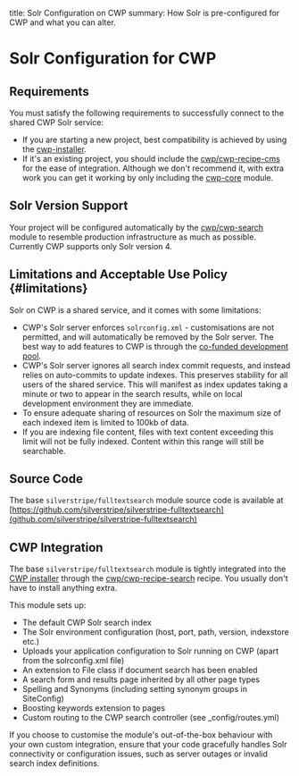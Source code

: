 title: Solr Configuration on CWP
summary: How Solr is pre-configured for CWP and what you can alter.

# Solr Configuration for CWP

## Requirements

You must satisfy the following requirements to successfully connect to the shared CWP Solr service:

* If you are starting a new project, best compatibility is achieved by using the [cwp-installer](https://github.com/silverstripe/cwp-installer).
* If it's an existing project, you should include the [cwp/cwp-recipe-cms](https://github.com/silverstripe/cwp-recipe-cms) for the ease of integration. Although we don't recommend it, with extra work you can get it working by only including the [cwp-core](https://github.com/silverstripe/cwp) module.

## Solr Version Support

Your project will be configured automatically by the [cwp/cwp-search](https://github.com/silverstripe/cwp-search) module to resemble production infrastructure as much as possible. Currently CWP supports only Solr version 4.

## Limitations and Acceptable Use Policy {#limitations}

Solr on CWP is a shared service, and it comes with some limitations:

* CWP's Solr server enforces `solrconfig.xml` - customisations are not permitted, and will automatically be removed by the Solr server. The best way to add features to CWP is through the [co-funded development pool](https://www.cwp.govt.nz/features/the-co-funded-development-pool/).
* CWP's Solr server ignores all search index commit requests,
  and instead relies on auto-commits to update indexes.
  This preserves stability for all users of the shared service.
  This will manifest as index updates taking a minute or two to appear in the search results,
  while on local development environment they are immediate.
* To ensure adequate sharing of resources on Solr the maximum size of each indexed item is limited to 100kb of data.
* If you are indexing file content, files with text content exceeding
  this limit will not be fully indexed. Content within this range will still be searchable.

## Source Code

The base `silverstripe/fulltextsearch` module source code is available at 
[https://github.com/silverstripe/silverstripe-fulltextsearch](github.com/silverstripe/silverstripe-fulltextsearch)

## CWP Integration

The base `silverstripe/fulltextsearch` module is tightly integrated into the [CWP installer](https://github.com/silverstripe/cwp-installer)
through the [cwp/cwp-recipe-search](https://github.com/silverstripe/cwp-search) recipe. You usually don't have to install anything extra.

This module sets up:

 * The default CWP Solr search index
 * The Solr environment configuration (host, port, path, version, indexstore etc.)
 * Uploads your application configuration to Solr running on CWP (apart from the solrconfig.xml file)
 * An extension to File class if document search has been enabled
 * A search form and results page inherited by all other page types
 * Spelling and Synonyms (including setting synonym groups in SiteConfig)
 * Boosting keywords extension to pages
 * Custom routing to the CWP search controller (see _config/routes.yml)

 If you choose to customise the module's out-of-the-box behaviour with your own custom integration, ensure that your code gracefully handles Solr connectivity or configuration issues, such as server outages or invalid search index definitions.